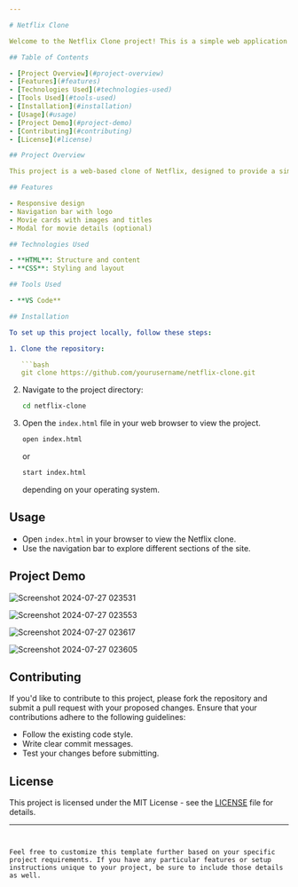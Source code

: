 ```yaml
---

# Netflix Clone

Welcome to the Netflix Clone project! This is a simple web application that mimics the look and feel of Netflix's user interface.

## Table of Contents

- [Project Overview](#project-overview)
- [Features](#features)
- [Technologies Used](#technologies-used)
- [Tools Used](#tools-used)
- [Installation](#installation)
- [Usage](#usage)
- [Project Demo](#project-demo)
- [Contributing](#contributing)
- [License](#license)

## Project Overview

This project is a web-based clone of Netflix, designed to provide a similar user experience with a focus on layout and design. It showcases basic features like a navigation bar, movie listings, and a user interface similar to Netflix using HTML and CSS only.

## Features

- Responsive design
- Navigation bar with logo
- Movie cards with images and titles
- Modal for movie details (optional)

## Technologies Used

- **HTML**: Structure and content
- **CSS**: Styling and layout

## Tools Used

- **VS Code**

## Installation

To set up this project locally, follow these steps:

1. Clone the repository:

   ```bash
   git clone https://github.com/yourusername/netflix-clone.git
   ```

2. Navigate to the project directory:

   ```bash
   cd netflix-clone
   ```

3. Open the `index.html` file in your web browser to view the project.

   ```bash
   open index.html
   ```

   or

   ```bash
   start index.html
   ```

   depending on your operating system.

## Usage

- Open `index.html` in your browser to view the Netflix clone.
- Use the navigation bar to explore different sections of the site.

## Project Demo

![Screenshot 2024-07-27 023531](https://github.com/user-attachments/assets/f233d6ba-0012-40ca-98e3-7cb9b9a212c3)

![Screenshot 2024-07-27 023553](https://github.com/user-attachments/assets/96b1e8c0-30a7-4b6a-9e0c-f493226eb3c8)

![Screenshot 2024-07-27 023617](https://github.com/user-attachments/assets/caaa39a5-11f5-4b48-a73e-406460ab9a7b)

![Screenshot 2024-07-27 023605](https://github.com/user-attachments/assets/8e2c9799-5646-4270-9fe7-788fdcbb8d82)



## Contributing

If you'd like to contribute to this project, please fork the repository and submit a pull request with your proposed changes. Ensure that your contributions adhere to the following guidelines:

- Follow the existing code style.
- Write clear commit messages.
- Test your changes before submitting.

## License

This project is licensed under the MIT License - see the [LICENSE](LICENSE) file for details.

---
```


Feel free to customize this template further based on your specific project requirements. If you have any particular features or setup instructions unique to your project, be sure to include those details as well.
